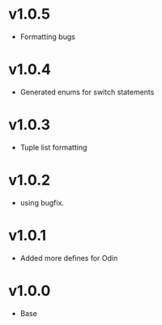 # v1.0.5
* Formatting bugs

# v1.0.4
* Generated enums for switch statements

# v1.0.3
* Tuple list formatting

# v1.0.2
* using bugfix.

# v1.0.1
* Added more defines for Odin

# v1.0.0
* Base